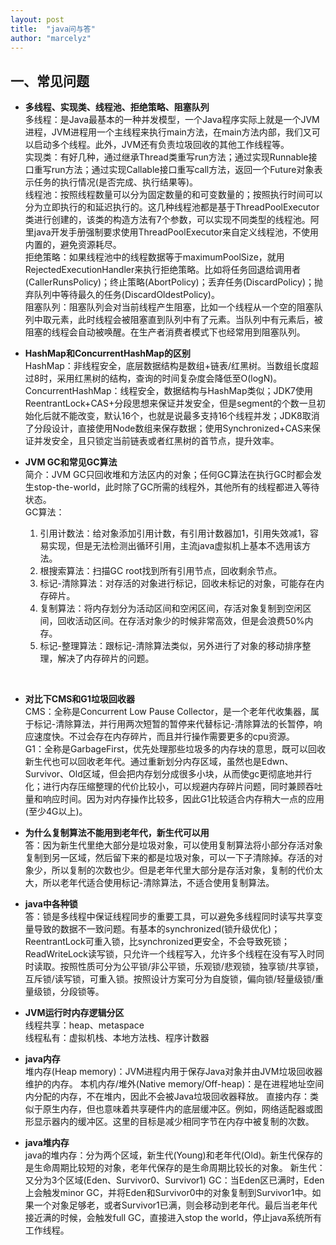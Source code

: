 ```yaml
---
layout: post
title:  "java问与答"
author: "marcelyz"
---
```


## 一、常见问题

- **多线程、实现类、线程池、拒绝策略、阻塞队列**  
多线程：是Java最基本的一种并发模型，一个Java程序实际上就是一个JVM进程，JVM进程用一个主线程来执行main方法，在main方法内部，我们又可以启动多个线程。此外，JVM还有负责垃圾回收的其他工作线程等。  
实现类：有好几种，通过继承Thread类重写run方法；通过实现Runnable接口重写run方法；通过实现Callable接口重写call方法，返回一个Future对象表示任务的执行情况(是否完成、执行结果等)。  
线程池：按照线程数量可以分为固定数量的和可变数量的；按照执行时间可以分为立即执行的和延迟执行的。这几种线程池都是基于ThreadPoolExecutor类进行创建的，该类的构造方法有7个参数，可以实现不同类型的线程池。阿里java开发手册强制要求使用ThreadPoolExecutor来自定义线程池，不使用内置的，避免资源耗尽。  
拒绝策略：如果线程池中的线程数据等于maximumPoolSize，就用RejectedExecutionHandler来执行拒绝策略。比如将任务回退给调用者(CallerRunsPolicy)；终止策略(AbortPolicy)；丢弃任务(DiscardPolicy)；抛弃队列中等待最久的任务(DiscardOldestPolicy)。  
阻塞队列：阻塞队列会对当前线程产生阻塞，比如一个线程从一个空的阻塞队列中取元素，此时线程会被阻塞直到队列中有了元素。当队列中有元素后，被阻塞的线程会自动被唤醒。在生产者消费者模式下也经常用到阻塞队列。  

- **HashMap和ConcurrentHashMap的区别**  
HashMap：非线程安全，底层数据结构是数组+链表/红黑树。当数组长度超过8时，采用红黑树的结构，查询的时间复杂度会降低至O(logN)。  
ConcurrentHashMap：线程安全，数据结构与HashMap类似；JDK7使用ReentrantLock+CAS+分段思想来保证并发安全，但是segment的个数一旦初始化后就不能改变，默认16个，也就是说最多支持16个线程并发；JDK8取消了分段设计，直接使用Node数组来保存数据；使用Synchronized+CAS来保证并发安全，且只锁定当前链表或者红黑树的首节点，提升效率。  

- **JVM GC和常见GC算法**  
简介：JVM GC只回收堆和方法区内的对象；任何GC算法在执行GC时都会发生stop-the-world，此时除了GC所需的线程外，其他所有的线程都进入等待状态。  
GC算法：
    1. 引用计数法：给对象添加引用计数，有引用计数器加1，引用失效减1，容易实现，但是无法检测出循环引用，主流java虚拟机上基本不选用该方法。
    2. 根搜索算法：扫描GC root找到所有引用节点，回收剩余节点。
    3. 标记-清除算法：对存活的对象进行标记，回收未标记的对象，可能存在内存碎片。
    4. 复制算法：将内存划分为活动区间和空闲区间，存活对象复制到空闲区间，回收活动区间。在存活对象少的时候非常高效，但是会浪费50%内存。
    5. 标记-整理算法：跟标记-清除算法类似，另外进行了对象的移动排序整理，解决了内存碎片的问题。  
<br>

- **对比下CMS和G1垃圾回收器**  
CMS：全称是Concurrent Low Pause Collector，是一个老年代收集器，属于标记-清除算法，并行用两次短暂的暂停来代替标记-清除算法的长暂停，响应速度快。不过会存在内存碎片，而且并行操作需要更多的cpu资源。  
G1：全称是GarbageFirst，优先处理那些垃圾多的内存块的意思，既可以回收新生代也可以回收老年代。通过重新划分内存区域，虽然也是Edwn、Survivor、Old区域，但会把内存划分成很多小块，从而使gc更彻底地并行化；进行内存压缩整理的代价比较小，可以规避内存碎片问题，同时兼顾吞吐量和响应时间。因为对内存操作比较多，因此G1比较适合内存稍大一点的应用(至少4G以上)。  

- **为什么复制算法不能用到老年代，新生代可以用**  
答：因为新生代里绝大部分是垃圾对象，可以使用复制算法将小部分存活对象复制到另一区域，然后留下来的都是垃圾对象，可以一下子清除掉。存活的对象少，所以复制的次数也少。但是老年代里大部分是存活对象，复制的代价太大，所以老年代适合使用标记-清除算法，不适合使用复制算法。  

- **java中各种锁**  
答：锁是多线程中保证线程同步的重要工具，可以避免多线程同时读写共享变量导致的数据不一致问题。有基本的synchronized(锁升级优化)；ReentrantLock可重入锁，比synchronized更安全，不会导致死锁；ReadWriteLock读写锁，只允许一个线程写入，允许多个线程在没有写入时同时读取。按照性质可分为公平锁/非公平锁，乐观锁/悲观锁，独享锁/共享锁，互斥锁/读写锁，可重入锁。按照设计方案可分为自旋锁，偏向锁/轻量级锁/重量级锁，分段锁等。  

- **JVM运行时内存逻辑分区**  
线程共享：heap、metaspace  
线程私有：虚拟机栈、本地方法栈、程序计数器  

- **java内存**  
堆内存(Heap memory)：JVM进程内用于保存Java对象并由JVM垃圾回收器维护的内存。
本机内存/堆外(Native memory/Off-heap)：是在进程地址空间内分配的内存，不在堆内，因此不会被Java垃圾回收器释放。
直接内存：类似于原生内存，但也意味着共享硬件内的底层缓冲区。例如，网络适配器或图形显示器内的缓冲区。这里的目标是减少相同字节在内存中被复制的次数。  

- **java堆内存**  
java的堆内存：分为两个区域，新生代(Young)和老年代(Old)。新生代保存的是生命周期比较短的对象，老年代保存的是生命周期比较长的对象。
新生代：又分为3个区域(Eden、Survivor0、Survivor1)
GC：当Eden区已满时，Eden上会触发minor GC，并将Eden和Survivor0中的对象复制到Survivor1中。如果一个对象足够老，或者Survivor1已满，则会移动到老年代。最后当老年代接近满的时候，会触发full GC，直接进入stop the world，停止java系统所有工作线程。